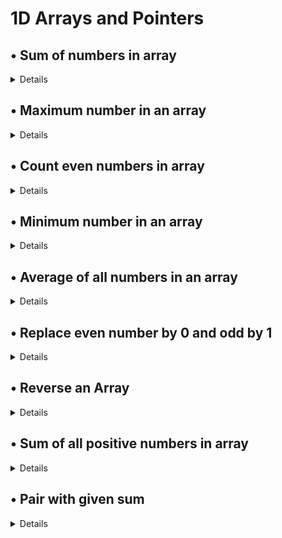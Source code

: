 # 1D Arrays and Pointers

## • Sum of numbers in array

<details>

<summary>Details</summary>

### Problem Description

```
Given an array of integers, return the sum of all numbers in the array.
```

Example 1:

```
Input: arr = [1,4,2]
Output: 7
```

### • Solution

<details>

<summary>My Code</summary>

```cpp
class Solution {
public:
	int sumNumbers(vector<int>& arr) {
		int ans = 0;
		for(auto& x:arr) ans +=x;
		return ans;
	}
};
```

</details>

<details>

<summary>Editorial</summary>

```cpp
class Solution {
public:
	int sumNumbers(vector<int>& arr) {
		int sum = 0;
        for (int elem : arr) {
            sum += elem;
        }
        return sum;
	}
};
```

</details>

</details>

## • Maximum number in an array

<details>

<summary>Details</summary>

### Problem Description

```
Given an array of integers, return the maximum number in the array.
```

`Example 1:`

```
Input: arr = [1,2,6,3]
Output: 6
```

**Solutions**

- <details>

  <summary>My Code</summary>

  <br>

  ```cpp
  class Solution {
  public:
  	int findMax(vector<int>& arr) {
  		return *max_element(arr.begin(),arr.end());
  	}
  };
  ```

  </details>

- <details>

  <summary>Editorial</summary>

  <br>

  ```cpp
  #include <limits.h>
  class Solution {
  public:
  	int findMax(vector<int>& arr) {
  		int max = INT_MIN;
  		for (int elem : arr) {
  			if (elem > max) {
  				max = elem;
  			}
  		}
  		return max;
  	}
  };
  ```

  </details>

</details>

## • Count even numbers in array

<details>

### Problem Description

```
Write a program that takes in an array of integers and returns the number of even numbers in the array.
```

`Example 1:`

```
Input: arr = [1,2,3,4]
Output: 2
```

**Solutions**

- <details>

  <summary>My Code</summary>

  <br>

  ```cpp
  class Solution {
  public:
  	int countEvens(vector<int>& arr) {
  		int c = 0;
  		for(auto &x: arr) {
  			if(x% 2 == 0) c++;
  		}
  		return c;
  	}
  };
  ```

  </details>

- <details>

  <summary>Editorial</summary>

  <br>

  ```cpp
  class Solution {
  public:
  	int countEvens(vector<int>& arr) {
  		int count = 0;
  		for (int num : arr) {
  			if (num % 2 == 0) {
  				count++;
  			}
  		}
  		return count;
  	}
  };
  ```

  </details>

</details>

## • Minimum number in an array

 <details>
 
### Problem Description

```
Write a program that takes in an array of integers and returns the minimum element in the array.
```

`Example 1:`

```
Input: arr = [1,5,3,65]
Output: 1
```

**Solutions**

- <details>

  <summary>My Code</summary>

  <br>

  ```cpp
  class Solution {
  public:
  	int findMin(vector<int>& arr) {
  		return *min_element(arr.begin(),arr.end());
  	}
  };
  ```

  </details>

- <details>

  <summary>Editorial</summary>

  <br>

  ```cpp
  	class Solution {
  	public:
  		int findMin(vector<int>& arr) {
  			int min = arr[0];
  			for (int i = 1; i < arr.size(); i++) {
  				if (arr[i] < min) {
  					min = arr[i];
  				}
  			}
  			return min;
  		}
  	};
  ```

  </details>

</details>

</details>

## • Average of all numbers in an array

<details>

### Problem Description

```
Write a program that calculates the average of all numbers in a given array.

The array may contain positive or negative integers, as well as zero.

The function should return a float representing the average of all numbers in the array.
```

`Example 1:`

```
Input: arr = [1, 2, 3, 4, 5]
Output: 3.00000
```

**Solutions**

- <details>

  <summary>My Code</summary>

  <br>

  ```cpp
  class Solution {
  public:
  	double findAverage(vector<int>& arr) {
  		double count = 0;
  		double sum = 0;
  		for(auto& x: arr) {
  			count++;
  			sum+=x;
  		}
  		return sum / count;
  	}
  };
  ```

  </details>

- <details>

  <summary>Editorial</summary>

  <br>

  ```cpp
  class Solution {
  public:
  	double findAverage(vector<int>& arr) {
  		int sum = 0;
  		for (int num : arr) {
  			sum += num;
  		}
  		return arr.size() > 0 ? sum / arr.size() : 0;
  	}
  };
  ```

  </details>

</details>
</details>

## • Replace even number by 0 and odd by 1

<details>

### Problem Description

```
Write a program that takes in a array of integers and replaces all even numbers with 0 and all odd numbers with 1. The function should return a new array with the modified values.
```

`Example 1:`

```
Input: arr =  [1, 2, 3, 4, 5]
Output: [1, 0, 1, 0, 1]
```

**Solutions**

- <details>

  <summary>My Code</summary>

  <br>

  ```cpp
  class Solution {
  public:
  	vector<int> modifyArray(vector<int>& arr) {
  		for(int i = 0; i<arr.size(); i++) {
  			if(arr[i] % 2 == 0) arr[i] = 0;
  			else arr[i] = 1;
  		}
  		return arr;
  	}
  };
  ```

  </details>

- <details>

  <summary>Editorial</summary>

  <br>

  ```cpp
  class Solution {
  public:
  	vector<int> modifyArray(vector<int>& arr) {
  		for (int i = 0; i < arr.size(); i++) {
  			if (arr[i] % 2 == 0) {
  				arr[i] = 0;
  			} else {
  				arr[i] = 1;
  			}
  		}
  		return arr;
  	}
  };
  ```

  </details>

</details>

</details>

## • Reverse an Array

<details>

### Problem Description

```
Write a program to reverse an array of elements using loop.
```

`Example 1:`

```
Input: arr = [1,2,3]
Output: [3,2,1]
```

**Solutions**

- <details>

  <summary>My Code</summary>

  ```cpp
  class Solution {
  public:
  	vector<int> reverseArray(vector<int>& arr) {
  		reverse(arr.begin(),arr.end());
  		return arr;
  	}
  };
  ```

  </details>

- <details>

  <summary>Editorial</summary>

  ```cpp
  class Solution {
  public:
  	vector<int> reverseArray(vector<int>& arr) {
  		vector<int> reversedArr(arr.size());
  		for (int i = arr.size() - 1, j = 0; i >= 0; i--, j++) {
  			reversedArr[j] = arr[i];
  		}
  		return reversedArr;
  	}
  };
  ```

  </details>

</details>
</details>

## • Sum of all positive numbers in array

<details>

### Problem Descriptio

```
Write a program that calculates the sum of all positive numbers in a given array. The function should return an integer representing the sum of all positive numbers in the array.
```

`Example 1:`

```
Input: arr = [1, 2, 3, 4, 5]
Output: 15
```

**Solutions**

- <details>

  <summary>My Code</summary>

  <br>

  ```cpp
  class Solution {
  public:
  	int findSumOfPositives(vector<int>& arr) {
  		int sum = 0;
  			for(auto& x:arr) {
  				if(x > 0) sum+=x;
  			}
  		return sum;
  	}
  };
  ```

  </details>

- <details>

  <summary>Editorial</summary>

  <br>

  ```cpp
  class Solution {
  public:
  	int findSumOfPositives(vector<int>& arr) {
  		int sum = 0;
  		for (int num : arr) {
  			if (num > 0) {
  				sum += num;
  			}
  		}
  		return sum;
  	}
  };
  ```

  </details>

</details>

</details>

## • Pair with given sum

<details>

### Problem Description

```
Given an array of integers and a target sum, return the first pair of integers that add up to the target sum.
```

`Example 1:`

```
Input: arr = [1,2,3,4], targetSum = 4
Output: [1,3]
```

**Solutions**

- <details>

  <summary>My Code</summary>

  <br>

  ```cpp
  class Solution {
  public:
  	vector<int> findPairWithGivenSum(vector<int>& arr, int targetSum) {
  		for(int i = 0; i<arr.size(); i++) {
  			for(int j = 1; j<arr.size(); j++) {
  				if(arr[i] + arr[j] == targetSum) return {arr[i], arr[j]};
  			}
  		}
  		return {-1};
  	}
  };
  ```

  </details>

- <details>

  <summary>Editorial</summary>

  <br>

  ```cpp
  class Solution {
  public:
  	vector<int> findPairWithGivenSum(vector<int>& arr, int targetSum) {
  		vector<int> pair(2);
  		std::set<int> set;
  		for (int elem : arr) {
  			int complement = targetSum - elem;
  			if (set.find(complement) != set.end()) {
  				pair[0] = complement;
  				pair[1] = elem;
  				return pair;
  			}
  			set.insert(elem);
  		}
  		pair[0] = -1;
  		pair[1] = -1;
  		return pair;
  	}
  };
  ```

  </details>

</details>

</details>
